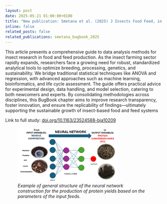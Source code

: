 ```yaml
---
layout: post
date: 2025-05-21 01:00:00+0100
title: "New publication: Smetana et al. (2025) J Insects Food Feed, in press"
inline: false
related_posts: false
related_publications: smetana_bugbook_2025
---
```

This article presents a comprehensive guide to data analysis methods for insect research in food and feed production. As the insect farming sector rapidly expands, researchers face a growing need for robust, standardized analytical tools to optimize breeding, processing, genetics, and sustainability. We bridge traditional statistical techniques like ANOVA and regression, with advanced approaches such as machine learning, bioinformatics, and life cycle assessment. The guide offers practical advice for experimental design, data handling, and model selection, catering to both newcomers and experts. By consolidating methodologies across disciplines, this BugBook chapter aims to improve research transparency, foster innovation, and ensure the replicability of findings—ultimately supporting the sustainable growth of insect-based food and feed systems

Link to full study: [doi.org/10.1163/23524588-bja10209](https://doi.org/10.1163/23524588-bja10209)

<figure>
  <img src="/assets/img/publication_preview/j_insects_food_feed_2025b.jpg" width="75%">
  <figcaption><i>Example of general structure of the neural network construction for the production of protein yields based on the parameters of the input feeds.</i></figcaption>
</figure>

